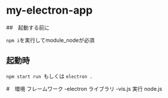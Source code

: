# my-electron-app
##　起動する前に
   
   ``` npm i ```を実行してmodule_nodeが必須
## 起動時
``npm start run ``もしくは ``electron .``

#　環境
フレームワーク
-electron
ライブラリ
-vis.js
実行
node.js